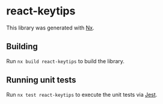 # react-keytips

This library was generated with [Nx](https://nx.dev).

## Building

Run `nx build react-keytips` to build the library.

## Running unit tests

Run `nx test react-keytips` to execute the unit tests via [Jest](https://jestjs.io).
